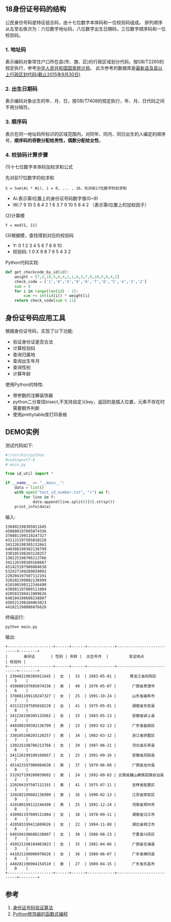 ## 18身份证号码的结构

公民身份号码是特征组合码，由十七位数字本体码和一位校验码组成。
排列顺序从左至右依次为：六位数字地址码，八位数字出生日期码，三位数字顺序码和一位校验码。 

### 1. 地址码 

表示编码对象常住户口所在县(市、旗、区)的行政区域划分代码，按GB/T2260的规定执行，参考[中华人民共和国国家统计局](http://www.stats.gov.cn/tjsj/tjbz/xzqhdm/)。
此次参考的数据库是[最新县及县以上行政区划代码(截止2015年9月30日)](http://www.stats.gov.cn/tjsj/tjbz/xzqhdm/201608/t20160809_1386477.html)

### 2. 出生日期码 

表示编码对象出生的年、月、日，按GB/T7408的规定执行，年、月、日代码之间不用分隔符。 

### 3. 顺序码 

表示在同一地址码所标识的区域范围内，对同年、同月、同日出生的人编定的顺序号，**顺序码的奇数分配给男性，偶数分配给女性**。

### 4. 校验码计算步骤

(1)十七位数字本体码加权求和公式 

先对前17位数字的权求和

```
S = Sum(Ai * Wi), i = 0, ... , 16，先对前17位数字的权求和 
```

* Ai:表示第i位置上的身份证号码数字值(0~9) 
* Wi:7 9 10 5 8 4 2 1 6 3 7 9 10 5 8 4 2 （表示第i位置上的加权因子）

(2)计算模 

```
Y = mod(S, 11)
```

(3)根据模，查找得到对应的校验码 

* Y: 0 1 2 3 4 5 6 7 8 9 10 
* 校验码: 1 0 X 9 8 7 6 5 4 3 2

Python代码实现:

```python
def get_checkcode_by_id(id):
    weight = [7,9,10,5,8,4,2,1,6,3,7,9,10,5,8,4,2]
    check_code = ['1','0','X','9','8','7','6','5','4','3','2']
    sum = 0
    for i in range(len(id) - 1):
        sum += int(id[i]) * weight[i]
    return check_code[sum % 11]
```

## 身份证号码应用工具

根据身份证号码，实现了以下功能:

* 验证身份证是否合法
* 计算校验码
* 查询归属地
* 查询出生年月
* 查询性别
* 计算年龄

使用Python的特性:

* 带参数的注解装饰器
* python二分查找bisect,不支持自定义key，返回的是插入位置，元素不存在时需要额外判断
* 使用prettytable库打印表格

## DEMO实例

测试代码如下:

```python
#!/usr/bin/python
#coding=utf-8
# main.py

from id_util import *

if __name__ == "__main__":
    data = list()
    with open("test_id_number.txt", "r") as f:
        for line in f:
            data.append(line.split()[0].strip())
    print_info(data)
```

输入:

```
230402198305011645
450800197605074336
370881199110247327
431122197505010228
341226198305132662
440308199302136799
330105198203120257
130225198706213766
341126199109168667
451423197906084638
532927199209039092
220204197507112191
320202199002136999
410100199112246498
430981197809111004
420583199411089626
640104198608238807
450521198104063823
441821198006076626
```

终端运行:

```bash
python main.py
```

输出:

```
+--------------------+------+------+------------+--------------------------+--------+
|       身份证       | 性别 | 年龄 |  出生年月  |         发证地点         | 校验码 |
+--------------------+------+------+------------+--------------------------+--------+
| 230402198305011645 |  女  |  33  | 1983-05-01 |      黑龙江省向阳区      |   5    |
| 450800197605074336 |  男  |  40  | 1976-05-07 |       广西省贵港市       |   6    |
| 370881199110247327 |  女  |  25  | 1991-10-24 |       山东省曲阜市       |   7    |
| 431122197505010228 |  女  |  41  | 1975-05-01 |       湖南省东安县       |   8    |
| 341226198305132662 |  女  |  33  | 1983-05-13 |       安徽省颍上县       |   2    |
| 440308199302136799 |  男  |  23  | 1993-02-13 |       广东省盐田区       |   9    |
| 330105198203120257 |  男  |  34  | 1982-03-12 |       浙江省拱墅区       |   7    |
| 130225198706213766 |  女  |  29  | 1987-06-21 |       河北省乐亭县       |   6    |
| 341126199109168667 |  女  |  25  | 1991-09-16 |       安徽省凤阳县       |   7    |
| 451423197906084638 |  男  |  37  | 1979-06-08 |       广西省龙州县       |   8    |
| 532927199209039092 |  男  |  24  | 1992-09-03 | 云南省巍山彝族回族自治县 |   2    |
| 220204197507112191 |  男  |  41  | 1975-07-11 |       吉林省船营区       |   1    |
| 320202199002136999 |  男  |  26  | 1990-02-13 |       江苏省崇安区       |   9    |
| 410100199112246498 |  男  |  25  | 1991-12-24 |       河南省郑州市       |   8    |
| 430981197809111004 |  女  |  38  | 1978-09-11 |       湖南省沅江市       |   4    |
| 420583199411089626 |  女  |  22  | 1994-11-08 |       湖北省枝江市       |   6    |
| 640104198608238807 |  女  |  30  | 1986-08-23 |       宁夏省兴庆区       |   7    |
| 450521198104063823 |  女  |  35  | 1981-04-06 |       广西省合浦县       |   3    |
| 441821198006076626 |  女  |  36  | 1980-06-07 |       广东省佛冈县       |   6    |
| 440281198904154510 |  男  |  27  | 1989-04-15 |       广东省乐昌市       |   0    |
+--------------------+------+------+------------+--------------------------+--------+
```

## 参考

1. [身份证号码验证算法](https://mp.weixin.qq.com/s?__biz=MjM5NzA1MTcyMA==&mid=2651161705&idx=1&sn=57230b31504ab2ff050f032c5c945b7e&scene=1&srcid=0904HXCmsK2mIuBU1eOOC3mc&key=7b81aac53bd2393d617f82606197c3acbb3fec9754cf03ac9b5d9534483b2981c28caebdfea7204a5804048bcabbb021&ascene=0&uin=MTEyMTE0MTE1&devicetype=iMac+MacBookPro12%2C1+OSX+OSX+10.11.4+build(15E65)&version=11020201&pass_ticket=QLogZbyT2gM2eFEB%2F6z0M59KVibK0IvCjqhd0QOWaAQ%3D)
2. [Python修饰器的函数式编程](http://coolshell.cn/articles/11265.html)
